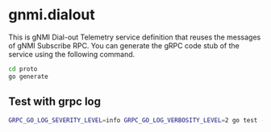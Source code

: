 # gnmi.dialout

This is gNMI Dial-out Telemetry service definition that reuses the messages of gNMI Subscribe RPC. You can generate the gRPC code stub of the service using the following command.

```bash
cd proto
go generate
```

## Test with grpc log

```bash
GRPC_GO_LOG_SEVERITY_LEVEL=info GRPC_GO_LOG_VERBOSITY_LEVEL=2 go test -v -run TestTLS
```
